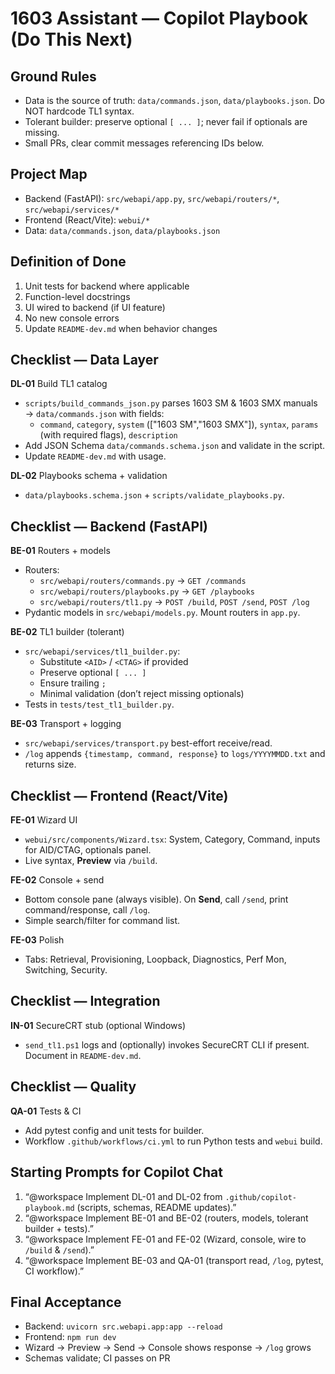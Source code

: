 # 1603 Assistant — Copilot Playbook (Do This Next)

## Ground Rules
- Data is the source of truth: `data/commands.json`, `data/playbooks.json`. Do NOT hardcode TL1 syntax.
- Tolerant builder: preserve optional `[ ... ]`; never fail if optionals are missing.
- Small PRs, clear commit messages referencing IDs below.

## Project Map
- Backend (FastAPI): `src/webapi/app.py`, `src/webapi/routers/*`, `src/webapi/services/*`
- Frontend (React/Vite): `webui/*`
- Data: `data/commands.json`, `data/playbooks.json`

## Definition of Done
1) Unit tests for backend where applicable
2) Function-level docstrings
3) UI wired to backend (if UI feature)
4) No new console errors
5) Update `README-dev.md` when behavior changes

## Checklist — Data Layer
**DL-01** Build TL1 catalog
- `scripts/build_commands_json.py` parses 1603 SM & 1603 SMX manuals → `data/commands.json` with fields:
  - `command`, `category`, `system` (["1603 SM","1603 SMX"]), `syntax`, `params` (with required flags), `description`
- Add JSON Schema `data/commands.schema.json` and validate in the script.
- Update `README-dev.md` with usage.

**DL-02** Playbooks schema + validation
- `data/playbooks.schema.json` + `scripts/validate_playbooks.py`.

## Checklist — Backend (FastAPI)
**BE-01** Routers + models
- Routers:
  - `src/webapi/routers/commands.py` → `GET /commands`
  - `src/webapi/routers/playbooks.py` → `GET /playbooks`
  - `src/webapi/routers/tl1.py` → `POST /build`, `POST /send`, `POST /log`
- Pydantic models in `src/webapi/models.py`. Mount routers in `app.py`.

**BE-02** TL1 builder (tolerant)
- `src/webapi/services/tl1_builder.py`:
  - Substitute `<AID>` / `<CTAG>` if provided
  - Preserve optional `[ ... ]`
  - Ensure trailing `;`
  - Minimal validation (don’t reject missing optionals)
- Tests in `tests/test_tl1_builder.py`.

**BE-03** Transport + logging
- `src/webapi/services/transport.py` best-effort receive/read.
- `/log` appends `{timestamp, command, response}` to `logs/YYYYMMDD.txt` and returns size.

## Checklist — Frontend (React/Vite)
**FE-01** Wizard UI
- `webui/src/components/Wizard.tsx`: System, Category, Command, inputs for AID/CTAG, optionals panel.
- Live syntax, **Preview** via `/build`.

**FE-02** Console + send
- Bottom console pane (always visible). On **Send**, call `/send`, print command/response, call `/log`.
- Simple search/filter for command list.

**FE-03** Polish
- Tabs: Retrieval, Provisioning, Loopback, Diagnostics, Perf Mon, Switching, Security.

## Checklist — Integration
**IN-01** SecureCRT stub (optional Windows)
- `send_tl1.ps1` logs and (optionally) invokes SecureCRT CLI if present. Document in `README-dev.md`.

## Checklist — Quality
**QA-01** Tests & CI
- Add pytest config and unit tests for builder.
- Workflow `.github/workflows/ci.yml` to run Python tests and `webui` build.

## Starting Prompts for Copilot Chat
1) “@workspace Implement DL-01 and DL-02 from `.github/copilot-playbook.md` (scripts, schemas, README updates).”
2) “@workspace Implement BE-01 and BE-02 (routers, models, tolerant builder + tests).”
3) “@workspace Implement FE-01 and FE-02 (Wizard, console, wire to `/build` & `/send`).”
4) “@workspace Implement BE-03 and QA-01 (transport read, `/log`, pytest, CI workflow).”

## Final Acceptance
- Backend: `uvicorn src.webapi.app:app --reload`
- Frontend: `npm run dev`
- Wizard → Preview → Send → Console shows response → `/log` grows
- Schemas validate; CI passes on PR
